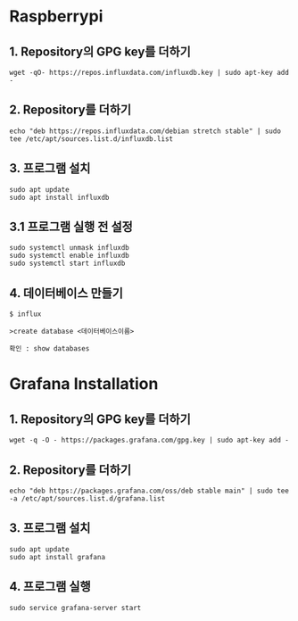 # Raspberrypi
## 1. Repository의 GPG key를 더하기
```
wget -qO- https://repos.influxdata.com/influxdb.key | sudo apt-key add -
```
## 2. Repository를 더하기
```
echo "deb https://repos.influxdata.com/debian stretch stable" | sudo tee /etc/apt/sources.list.d/influxdb.list
```
## 3. 프로그램 설치
```
sudo apt update
sudo apt install influxdb
```
## 3.1 프로그램 실행 전 설정
```
sudo systemctl unmask influxdb
sudo systemctl enable influxdb
sudo systemctl start influxdb
```
## 4. 데이터베이스 만들기
```
$ influx

>create database <데이터베이스이름>
```
```
확인 : show databases 
```
# Grafana Installation
## 1. Repository의 GPG key를 더하기
```
wget -q -O - https://packages.grafana.com/gpg.key | sudo apt-key add -
```
## 2. Repository를 더하기
```
echo "deb https://packages.grafana.com/oss/deb stable main" | sudo tee -a /etc/apt/sources.list.d/grafana.list
```
## 3. 프로그램 설치
```
sudo apt update
sudo apt install grafana
```
## 4. 프로그램 실행
```
sudo service grafana-server start
```
